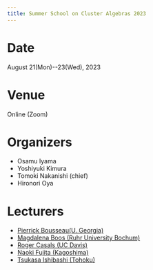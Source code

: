 ```yaml
---
title: Summer School on Cluster Algebras 2023
---
```


# Date
August 21(Mon)--23(Wed), 2023

# Venue
Online (Zoom)

# Organizers
- Osamu Iyama
- Yoshiyuki Kimura
- Tomoki Nakanishi (chief)
- Hironori Oya

# Lecturers

- [Pierrick Bousseau(U. Georgia)](https://sites.google.com/view/pierrick-bousseau) 
- [Magdalena Boos (Ruhr University Bochum)](https://www.ruhr-uni-bochum.de/ffm/Lehrstuehle/Algebra/boos.html)
- [Roger Casals (UC Davis)](https://www.math.ucdavis.edu/~casals/)
- [Naoki Fujita (Kagoshima)](https://nfujita-math.github.io/)
- [Tsukasa Ishibashi (Tohoku)](https://sites.google.com/view/tsukasa-ishibashi/home)